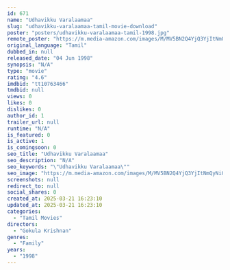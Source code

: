 ```yaml
---
id: 671
name: "Udhavikku Varalaamaa"
slug: "udhavikku-varalaamaa-tamil-movie-download"
poster: "posters/udhavikku-varalaamaa-tamil-1998.jpg"
remote_poster: "https://m.media-amazon.com/images/M/MV5BN2Q4YjQ3YjItNmQyNi00MjQ1LThiNTgtYmY2MWRlMzEwNjhhXkEyXkFqcGdeQXVyMTA4NDIzMTY1._V1_SX300.jpg"
original_language: "Tamil"
dubbed_in: null
released_date: "04 Jun 1998"
synopsis: "N/A"
type: "movie"
rating: "4.6"
imdbid: "tt10763466"
tmdbid: null
views: 0
likes: 0
dislikes: 0
author_id: 1
trailer_url: null
runtime: "N/A"
is_featured: 0
is_active: 1
is_comingsoon: 0
seo_title: "Udhavikku Varalaamaa"
seo_description: "N/A"
seo_keywords: "\"Udhavikku Varalaamaa\""
seo_image: "https://m.media-amazon.com/images/M/MV5BN2Q4YjQ3YjItNmQyNi00MjQ1LThiNTgtYmY2MWRlMzEwNjhhXkEyXkFqcGdeQXVyMTA4NDIzMTY1._V1_SX300.jpg"
screenshots: null
redirect_to: null
social_shares: 0
created_at: 2025-03-21 16:23:10
updated_at: 2025-03-21 16:23:10
categories:
  - "Tamil Movies"
directors:
  - "Gokula Krishnan"
genres:
  - "Family"
years:
  - "1998"
---
```

